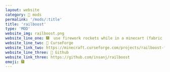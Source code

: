 ```yaml
---
layout: website
category: 👾 mods
permalink: '/mods/:title'
title: 'railboost'
type: 'MOD'
website_img: railboost.png
website_line_one: 🎆  use firework rockets while in a minecart (fabric 1.14/1.14.1)
website_line_two: 🚀 CurseForge
website_link_two: https://minecraft.curseforge.com/projects/railboost-fabric
website_line_three: 👾 Github
website_link_three: https://github.com/insanj/railboost
emoji: 🎆
---
```


